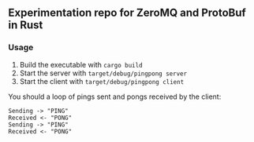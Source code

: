 ## Experimentation repo for ZeroMQ and ProtoBuf in Rust

### Usage
1) Build the executable with `cargo build`
2) Start the server with `target/debug/pingpong server`
3) Start the client with `target/debug/pingpong client`

You should a loop of pings sent and pongs received by the client:
```
Sending -> "PING"
Received <- "PONG"
Sending -> "PING"
Received <- "PONG"
```
